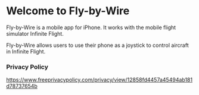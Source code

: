 # Welcome to Fly-by-Wire

Fly-by-Wire is a mobile app for iPhone. It works with the mobile flight simulator Infinite Flight.

Fly-by-Wire allows users to use their phone as a joystick to control aircraft in Infinite Flight.

### Privacy Policy
https://www.freeprivacypolicy.com/privacy/view/12858fd4457a45494ab181d78737654b
